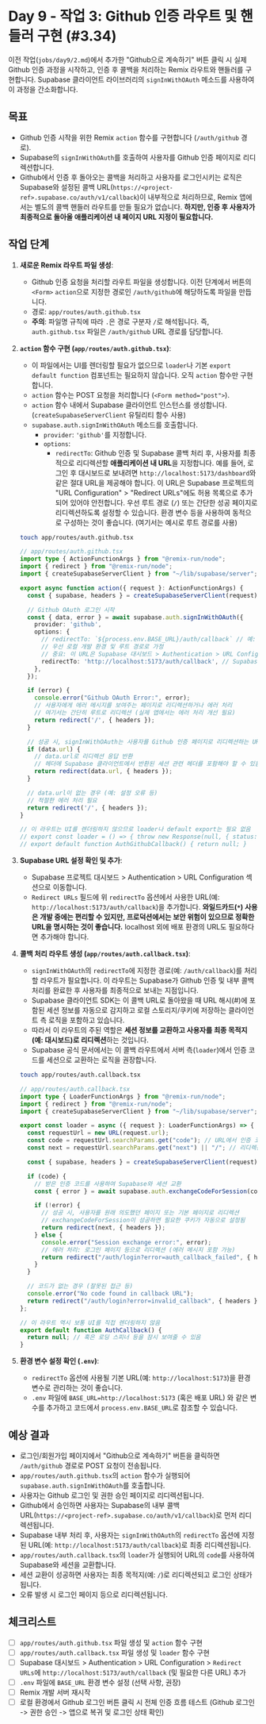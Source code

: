 # Day 9 - 작업 3: Github 인증 라우트 및 핸들러 구현 (#3.34)

이전 작업(`jobs/day9/2.md`)에서 추가한 "Github으로 계속하기" 버튼 클릭 시 실제 Github 인증 과정을 시작하고, 인증 후 콜백을 처리하는 Remix 라우트와 핸들러를 구현합니다. Supabase 클라이언트 라이브러리의 `signInWithOAuth` 메소드를 사용하여 이 과정을 간소화합니다.

## 목표

*   Github 인증 시작을 위한 Remix `action` 함수를 구현합니다 (`/auth/github` 경로).
*   Supabase의 `signInWithOAuth`를 호출하여 사용자를 Github 인증 페이지로 리디렉션합니다.
*   Github에서 인증 후 돌아오는 콜백을 처리하고 사용자를 로그인시키는 로직은 Supabase와 설정된 콜백 URL(`https://<project-ref>.supabase.co/auth/v1/callback`)이 내부적으로 처리하므로, Remix 앱에서는 별도의 콜백 핸들러 라우트를 만들 필요가 없습니다. **하지만, 인증 후 사용자가 최종적으로 돌아올 애플리케이션 내 페이지 URL 지정이 필요합니다.**

## 작업 단계

1.  **새로운 Remix 라우트 파일 생성**:
    *   Github 인증 요청을 처리할 라우트 파일을 생성합니다. 이전 단계에서 버튼의 `<Form>` `action`으로 지정한 경로인 `/auth/github`에 해당하도록 파일을 만듭니다.
    *   경로: `app/routes/auth.github.tsx`
    *   **주의**: 파일명 규칙에 따라 `.`은 경로 구분자 `/`로 해석됩니다. 즉, `auth.github.tsx` 파일은 `/auth/github` URL 경로를 담당합니다.

2.  **`action` 함수 구현 (`app/routes/auth.github.tsx`)**:
    *   이 파일에서는 UI를 렌더링할 필요가 없으므로 `loader`나 기본 `export default function` 컴포넌트는 필요하지 않습니다. 오직 `action` 함수만 구현합니다.
    *   `action` 함수는 POST 요청을 처리합니다 (`<Form method="post">`).
    *   `action` 함수 내에서 Supabase 클라이언트 인스턴스를 생성합니다. (`createSupabaseServerClient` 유틸리티 함수 사용)
    *   `supabase.auth.signInWithOAuth` 메소드를 호출합니다.
        *   `provider`: `'github'`를 지정합니다.
        *   `options`:
            *   `redirectTo`: Github 인증 및 Supabase 콜백 처리 후, 사용자를 최종적으로 리디렉션할 **애플리케이션 내 URL**을 지정합니다. 예를 들어, 로그인 후 대시보드로 보내려면 `http://localhost:5173/dashboard`와 같은 절대 URL을 제공해야 합니다. 이 URL은 Supabase 프로젝트의 "URL Configuration" > "Redirect URLs"에도 허용 목록으로 추가되어 있어야 안전합니다. 우선 루트 경로 (`/`) 또는 간단한 성공 페이지로 리디렉션하도록 설정할 수 있습니다. 환경 변수 등을 사용하여 동적으로 구성하는 것이 좋습니다. (여기서는 예시로 루트 경로를 사용)

    ```bash
    touch app/routes/auth.github.tsx
    ```

    ```typescript
    // app/routes/auth.github.tsx
    import type { ActionFunctionArgs } from "@remix-run/node";
    import { redirect } from "@remix-run/node";
    import { createSupabaseServerClient } from "~/lib/supabase/server"; // Supabase 서버 클라이언트 생성 유틸

    export async function action({ request }: ActionFunctionArgs) {
      const { supabase, headers } = createSupabaseServerClient(request);

      // Github OAuth 로그인 시작
      const { data, error } = await supabase.auth.signInWithOAuth({
        provider: 'github',
        options: {
          // redirectTo: `${process.env.BASE_URL}/auth/callback` // 예: 환경 변수 사용
          // 우선 로컬 개발 환경 및 루트 경로로 가정
          // 중요: 이 URL은 Supabase 대시보드 > Authentication > URL Configuration > Redirect URLs에 등록되어야 함
          redirectTo: 'http://localhost:5173/auth/callback', // Supabase가 처리 후 여기로 최종 리디렉션
        },
      });

      if (error) {
        console.error("Github OAuth Error:", error);
        // 사용자에게 에러 메시지를 보여주는 페이지로 리디렉션하거나 에러 처리
        // 여기서는 간단히 루트로 리디렉션 (실제 앱에서는 에러 처리 개선 필요)
        return redirect('/', { headers });
      }

      // 성공 시, signInWithOAuth는 사용자를 Github 인증 페이지로 리디렉션하는 URL을 반환
      if (data.url) {
        // data.url로 리디렉션 응답 반환
        // 헤더에 Supabase 클라이언트에서 반환된 세션 관련 헤더를 포함해야 할 수 있음
        return redirect(data.url, { headers });
      }

      // data.url이 없는 경우 (예: 설정 오류 등)
      // 적절한 에러 처리 필요
      return redirect('/', { headers });
    }

    // 이 라우트는 UI를 렌더링하지 않으므로 loader나 default export는 필요 없음
    // export const loader = () => { throw new Response(null, { status: 404 }); };
    // export default function AuthGithubCallback() { return null; }
    ```

3.  **Supabase URL 설정 확인 및 추가**:
    *   Supabase 프로젝트 대시보드 > Authentication > URL Configuration 섹션으로 이동합니다.
    *   `Redirect URLs` 필드에 위 `redirectTo` 옵션에서 사용한 URL(예: `http://localhost:5173/auth/callback`)을 추가합니다. **와일드카드(`*`) 사용은 개발 중에는 편리할 수 있지만, 프로덕션에서는 보안 위험이 있으므로 정확한 URL을 명시하는 것이 좋습니다.** localhost 외에 배포 환경의 URL도 필요하다면 추가해야 합니다.

4.  **콜백 처리 라우트 생성 (`app/routes/auth.callback.tsx`)**:
    *   `signInWithOAuth`의 `redirectTo`에 지정한 경로(예: `/auth/callback`)를 처리할 라우트가 필요합니다. 이 라우트는 Supabase가 Github 인증 및 내부 콜백 처리를 완료한 후 사용자를 최종적으로 보내는 지점입니다.
    *   Supabase 클라이언트 SDK는 이 콜백 URL로 돌아왔을 때 URL 해시(#)에 포함된 세션 정보를 자동으로 감지하고 로컬 스토리지/쿠키에 저장하는 클라이언트 측 로직을 포함하고 있습니다.
    *   따라서 이 라우트의 주된 역할은 **세션 정보를 교환하고 사용자를 최종 목적지(예: 대시보드)로 리디렉션**하는 것입니다.
    *   Supabase 공식 문서에서는 이 콜백 라우트에서 서버 측(`loader`)에서 인증 코드를 세션으로 교환하는 로직을 권장합니다.
    
    ```bash
    touch app/routes/auth.callback.tsx
    ```

    ```typescript
    // app/routes/auth.callback.tsx
    import type { LoaderFunctionArgs } from "@remix-run/node";
    import { redirect } from "@remix-run/node";
    import { createSupabaseServerClient } from "~/lib/supabase/server";

    export const loader = async ({ request }: LoaderFunctionArgs) => {
      const requestUrl = new URL(request.url);
      const code = requestUrl.searchParams.get("code"); // URL에서 인증 코드 가져오기
      const next = requestUrl.searchParams.get("next") || "/"; // 리디렉션 후 이동할 경로 (옵션)

      const { supabase, headers } = createSupabaseServerClient(request);

      if (code) {
        // 받은 인증 코드를 사용하여 Supabase와 세션 교환
        const { error } = await supabase.auth.exchangeCodeForSession(code);

        if (!error) {
          // 성공 시, 사용자를 원래 의도했던 페이지 또는 기본 페이지로 리디렉션
          // exchangeCodeForSession이 성공하면 필요한 쿠키가 자동으로 설정됨
          return redirect(next, { headers });
        } else {
          console.error("Session exchange error:", error);
          // 에러 처리: 로그인 페이지 등으로 리디렉션 (에러 메시지 포함 가능)
          return redirect("/auth/login?error=auth_callback_failed", { headers });
        }
      }

      // 코드가 없는 경우 (잘못된 접근 등)
      console.error("No code found in callback URL");
      return redirect("/auth/login?error=invalid_callback", { headers });
    };

    // 이 라우트 역시 보통 UI를 직접 렌더링하지 않음
    export default function AuthCallback() {
      return null; // 혹은 로딩 스피너 등을 잠시 보여줄 수 있음
    }
    ```

5.  **환경 변수 설정 확인 (`.env`)**:
    *   `redirectTo` 옵션에 사용될 기본 URL(예: `http://localhost:5173`)을 환경 변수로 관리하는 것이 좋습니다.
    *   `.env` 파일에 `BASE_URL=http://localhost:5173` (혹은 배포 URL) 와 같은 변수를 추가하고 코드에서 `process.env.BASE_URL`로 참조할 수 있습니다.

## 예상 결과

*   로그인/회원가입 페이지에서 "Github으로 계속하기" 버튼을 클릭하면 `/auth/github` 경로로 POST 요청이 전송됩니다.
*   `app/routes/auth.github.tsx`의 `action` 함수가 실행되어 `supabase.auth.signInWithOAuth`를 호출합니다.
*   사용자는 Github 로그인 및 권한 승인 페이지로 리디렉션됩니다.
*   Github에서 승인하면 사용자는 Supabase의 내부 콜백 URL(`https://<project-ref>.supabase.co/auth/v1/callback`)로 먼저 리디렉션됩니다.
*   Supabase 내부 처리 후, 사용자는 `signInWithOAuth`의 `redirectTo` 옵션에 지정된 URL(예: `http://localhost:5173/auth/callback`)로 최종 리디렉션됩니다.
*   `app/routes/auth.callback.tsx`의 `loader`가 실행되어 URL의 `code`를 사용하여 Supabase와 세션을 교환합니다.
*   세션 교환이 성공하면 사용자는 최종 목적지(예: `/`)로 리디렉션되고 로그인 상태가 됩니다.
*   오류 발생 시 로그인 페이지 등으로 리디렉션됩니다.

## 체크리스트

*   [ ] `app/routes/auth.github.tsx` 파일 생성 및 `action` 함수 구현
*   [ ] `app/routes/auth.callback.tsx` 파일 생성 및 `loader` 함수 구현
*   [ ] Supabase 대시보드 > Authentication > URL Configuration > `Redirect URLs`에 `http://localhost:5173/auth/callback` (및 필요한 다른 URL) 추가
*   [ ] `.env` 파일에 `BASE_URL` 환경 변수 설정 (선택 사항, 권장)
*   [ ] Remix 개발 서버 재시작
*   [ ] 로컬 환경에서 Github 로그인 버튼 클릭 시 전체 인증 흐름 테스트 (Github 로그인 -> 권한 승인 -> 앱으로 복귀 및 로그인 상태 확인)
``` 